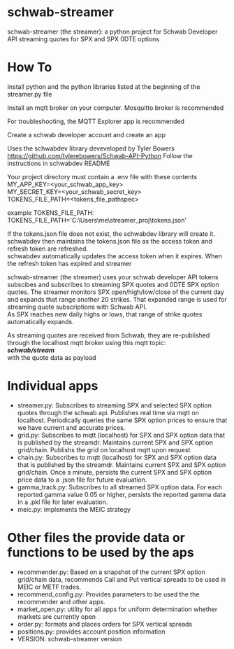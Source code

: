 # schwab-streamer
schwab-streamer (the streamer): a python project for Schwab Developer API streaming quotes for SPX and SPX 0DTE options

# How To
Install python and the python libraries listed at the beginning of the streamer.py file

Install an mqtt broker on your computer.  Mosquitto broker is recommended

For troubleshooting, the MQTT Explorer app is recommended

Create a schwab developer account and create an app

Uses the schwabdev library deveveloped by Tyler Bowers
https://github.com/tylerebowers/Schwab-API-Python
Follow the instructions in schwabdev README

Your project directory must contain a .env file with these contents <br>
MY_APP_KEY=<your_schwab_app_key> <br>
MY_SECRET_KEY=<your_schwab_secret_key> <br>
TOKENS_FILE_PATH=<tokens_file_pathspec>

example TOKENS_FILE_PATH: 
TOKENS_FILE_PATH='C:\Users\me\streamer_proj\tokens.json'

If the tokens.json file does not exist, the schwabdev library will create it.
schwabdev then maintains the tokens.json file as the access token and refresh token are refreshed.  
schwabdev automatically updates the access token when it expires.
When the refresh token has expired and streamer

schwab-streamer (the streamer) uses your schwab developer API tokens subscibes and subscribes to streaming 
SPX quotes and 0DTE SPX option quotes. The streamer monitors SPX open/high/low/close of the current day and 
expands that range another 20 strikes.  That expanded range is used for streaming quote subscriptions with Schwab API.  
As SPX reaches new daily highs or lows, that range of strike quotes automatically expands. 

As streaming quotes are received from Schwab, they are re-published through the localhost mqtt broker using this mqtt topic: <br>
___schwab/stream___ <br>
with the quote data as payload

# Individual apps
- streamer.py: Subscribes to streaming SPX and selected SPX option quotes through the schwab api.  Publishes real time via mqtt on localhost. Periodically queries the same SPX option prices to ensure that we have current and accurate prices.
- grid.py: Subscribes to mqtt (localhost) for SPX and SPX option data that is published by the streamdr.  Maintains current SPX and SPX option grid/chain. Publishs the grid on localhost mqtt upon request
- chain.py: Subscribes to mqtt (localhost) for SPX and SPX option data that is published by the streamdr.  Maintains current SPX and SPX option grid/chain.  Once a minute, persists the current SPX and SPX option price data to a .json file for future evaluation.
- gamma_track.py: Subscribes to all streamed SPX option data.  For each reported gamma value 0.05 or higher, persists the reported gamma data in a .pkl file for later evaluation.
- meic.py: implements the MEIC strategy


# Other files the provide data or functions to be used by the aps
- recommender.py: Based on a snapshot of the current SPX option grid/chain data, recommends Call and Put vertical spreads to be used in MEIC or METF trades.
- recommend_config.py: Provides parameters to be used the the recommender and other apps.
- market_open.py: utility for all apps for uniform determination whether markets are currently open
- order.py: formats and places orders for SPX vertical spreads
- positions.py: provides account position information
- VERSION: schwab-streamer version

